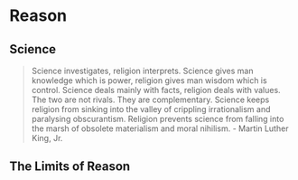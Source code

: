 # Reason

## Science

> Science investigates, religion interprets. Science gives man knowledge which is power, religion gives man wisdom which is control. Science deals mainly with facts, religion deals with values. The two are not rivals. They are complementary. Science keeps religion from sinking into the valley of crippling irrationalism and paralysing obscurantism. Religion prevents science from falling into the marsh of obsolete materialism and moral nihilism. - Martin Luther King, Jr.

## The Limits of Reason
